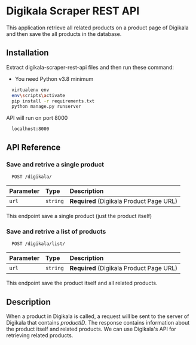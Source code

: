 
# Digikala Scraper REST API

This application retrieve all related products on a product page of Digikala and then save the all products in the database.

## Installation

Extract digikala-scraper-rest-api files and then run these command:
* You need Python v3.8 minimum
```bash
  virtualenv env
  env\scripts\activate
  pip install -r requirements.txt
  python manage.py runserver
```

API will run on port 8000

```
  localhost:8000
```
## API Reference

### Save and retrive a single product

```http
  POST /digikala/
```

| Parameter | Type     | Description                |
| :-------- | :------- | :------------------------- |
| `url` | `string` | **Required** (Digikala Product Page URL) |

This endpoint save a single product (just the product itself)

### Save and retrive a list of products

```http
  POST /digikala/list/
```

| Parameter | Type     | Description                       |
| :-------- | :------- | :-------------------------------- |
| `url`      | `string` | **Required** (Digikala Product Page URL) |

This endpoint save the product itself and all related products.


## Description

When a product in Digikala is called, a request will be sent to the server of Digikala that contains *productID*.
The response contains information about the product itself and related products.
We can use Digikala's API for retrieving related products.
